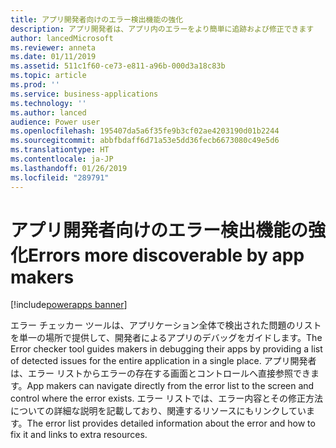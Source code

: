 ```yaml
---
title: アプリ開発者向けのエラー検出機能の強化
description: アプリ開発者は、アプリ内のエラーをより簡単に追跡および修正できます
author: lancedMicrosoft
ms.reviewer: anneta
ms.date: 01/11/2019
ms.assetid: 511c1f60-ce73-e811-a96b-000d3a18c83b
ms.topic: article
ms.prod: ''
ms.service: business-applications
ms.technology: ''
ms.author: lanced
audience: Power user
ms.openlocfilehash: 195407da5a6f35fe9b3cf02ae4203190d01b2244
ms.sourcegitcommit: abbfbdaff6d71a53e5dd36fecb6673080c49e5d6
ms.translationtype: HT
ms.contentlocale: ja-JP
ms.lasthandoff: 01/26/2019
ms.locfileid: "289791"
---
```

# <a name="errors-more-discoverable-by-app-makers"></a><span data-ttu-id="205c7-103">アプリ開発者向けのエラー検出機能の強化</span><span class="sxs-lookup"><span data-stu-id="205c7-103">Errors more discoverable by app makers</span></span>


[!include[powerapps banner](../includes/powerapps.md)]

<span data-ttu-id="205c7-104">エラー チェッカー ツールは、アプリケーション全体で検出された問題のリストを単一の場所で提供して、開発者によるアプリのデバッグをガイドします。</span><span class="sxs-lookup"><span data-stu-id="205c7-104">The Error checker tool guides makers in debugging their apps by providing a list of detected issues for the entire application in a single place.</span></span> <span data-ttu-id="205c7-105">アプリ開発者は、エラー リストからエラーの存在する画面とコントロールへ直接参照できます。</span><span class="sxs-lookup"><span data-stu-id="205c7-105">App makers can navigate directly from the error list to the screen and control where the error exists.</span></span> <span data-ttu-id="205c7-106">エラー リストでは、エラー内容とその修正方法についての詳細な説明を記載しており、関連するリソースにもリンクしています。</span><span class="sxs-lookup"><span data-stu-id="205c7-106">The error list provides detailed information about the error and how to fix it and links to extra resources.</span></span>